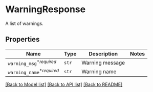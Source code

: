 # WarningResponse

A list of warnings.

## Properties

| Name | Type | Description | Notes |
| ---- | ---- | ----------- | ----- |
| `warning_msg`<sup>*_required_</sup> | ```str``` |  Warning message  |  |
| `warning_name`<sup>*_required_</sup> | ```str``` |  Warning name  |  |


[[Back to Model list]](../README.md#documentation-for-models) [[Back to API list]](../README.md#documentation-for-api-endpoints) [[Back to README]](../README.md)


